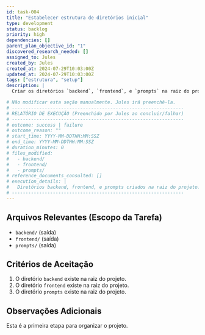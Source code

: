 ```yaml
---
id: task-004
title: "Estabelecer estrutura de diretórios inicial"
type: development
status: backlog
priority: high
dependencies: []
parent_plan_objective_id: "1"
discovered_research_needed: []
assigned_to: Jules
created_by: Jules
created_at: 2024-07-29T10:03:00Z
updated_at: 2024-07-29T10:03:00Z
tags: ["estrutura", "setup"]
description: |
  Criar os diretórios `backend`, `frontend`, e `prompts` na raiz do projeto.

# Não modificar esta seção manualmente. Jules irá preenchê-la.
# ---------------------------------------------------------------
# RELATÓRIO DE EXECUÇÃO (Preenchido por Jules ao concluir/falhar)
# ---------------------------------------------------------------
# outcome: success | failure
# outcome_reason: ""
# start_time: YYYY-MM-DDTHH:MM:SSZ
# end_time: YYYY-MM-DDTHH:MM:SSZ
# duration_minutes: 0
# files_modified:
#   - backend/
#   - frontend/
#   - prompts/
# reference_documents_consulted: []
# execution_details: |
#   Diretórios backend, frontend, e prompts criados na raiz do projeto.
# ---------------------------------------------------------------
---
```


## Arquivos Relevantes (Escopo da Tarefa)
* `backend/` (saída)
* `frontend/` (saída)
* `prompts/` (saída)

## Critérios de Aceitação
1. O diretório `backend` existe na raiz do projeto.
2. O diretório `frontend` existe na raiz do projeto.
3. O diretório `prompts` existe na raiz do projeto.

## Observações Adicionais
Esta é a primeira etapa para organizar o projeto.
